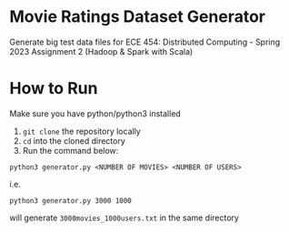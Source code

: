 # Movie Ratings Dataset Generator
Generate big test data files for ECE 454: Distributed Computing - Spring 2023 Assignment 2 (Hadoop &amp; Spark with Scala)

# How to Run
Make sure you have python/python3 installed
1. `git clone` the repository locally
2. `cd` into the cloned directory
3. Run the command below:
```
python3 generator.py <NUMBER OF MOVIES> <NUMBER OF USERS>
```
i.e.
```
python3 generator.py 3000 1000 
```
will generate `3000movies_1000users.txt` in the same directory
